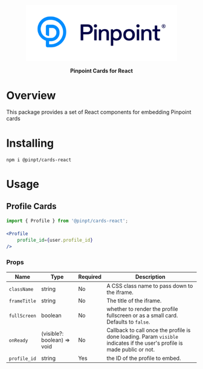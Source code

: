 <div align="center">
	<img width="400" src=".github/logo.svg" alt="Pinpoint" />
</div>

<p align="center">
	<strong>Pinpoint Cards for React</strong>
</p>

# Overview

This package provides a set of React components for embedding Pinpoint cards

# Installing
```
npm i @pinpt/cards-react
```

# Usage
## Profile Cards

```jsx
import { Profile } from '@pinpt/cards-react';

<Profile
	profile_id={user.profile_id}
/>

```
### Props
| Name | Type | Required | Description |
| ----- | ----- | ----- | ----- |
| `className` | string | No | A CSS class name to pass down to the iframe. |
| `frameTitle` | string | No | The title of the iframe. |
| `fullScreen` | boolean | No | whether to render the profile fullscreen or as a small card. Defaults to `false`. |
| `onReady` | (visible?: boolean) => void | No | Callback to call once the profile is done loading. Param `visible` indicates if the user's profile is made public or not. |
| `profile_id`| string | Yes | the ID of the profile to embed. |
